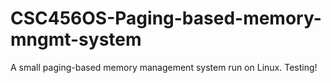 # CSC456OS-Paging-based-memory-mngmt-system
A small paging-based memory management system run on Linux.
Testing!